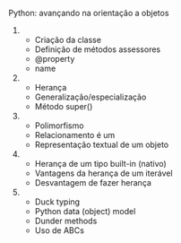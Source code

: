 Python: avançando na orientação a objetos

1. <ul>
    <li>Criação da classe</li>
    <li>Definição de métodos assessores</li>
    <li>@property</li>
    <li>name</li>
    </ul>
   
2. <ul>
   <li>Herança</li>
   <li>Generalização/especialização</li>
   <li>Método super()</li>
   </ul>

3. <ul>
   <li>Polimorfismo</li>
   <li>Relacionamento é um</li>
   <li>Representação textual de um objeto</li>
   </ul>

4. <ul>
   <li>Herança de um tipo built-in (nativo)</li>
   <li>Vantagens da herança de um iterável</li>
   <li>Desvantagem de fazer herança</li>
   </ul>

5. <ul>
   <li>Duck typing</li>
   <li>Python data (object) model</li>
   <li>Dunder methods</li>
   <li>Uso de ABCs</li>
   </ul>